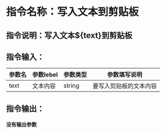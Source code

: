 # 指令名称：写入文本到剪贴板
## 指令说明：写入文本$\{text\}到剪贴板
## 指令输入：

 | 参数名 | 参数lebel | 参数类型 | 参数填写说明 | 
 | ------------- | ------------- | ------------- | ------------- |
 | text | 文本内容 | string | 要写入剪贴板的文本内容 |


## 指令输出：

#### 没有输出参数
	